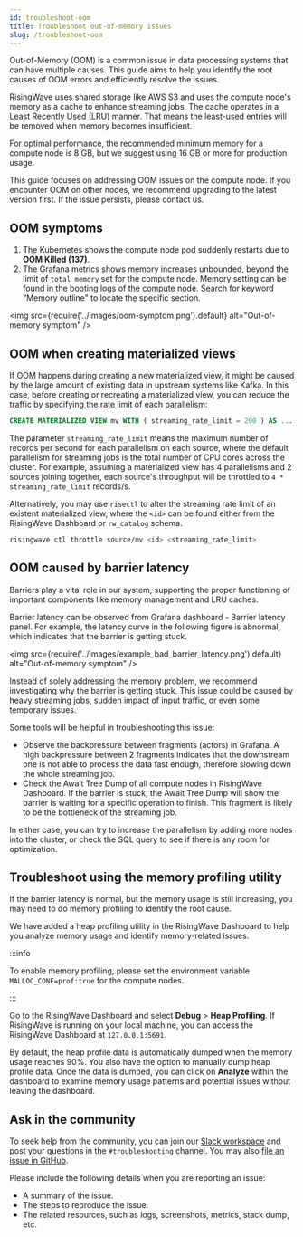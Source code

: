```yaml
---
id: troubleshoot-oom
title: Troubleshoot out-of-memory issues
slug: /troubleshoot-oom
---
```


Out-of-Memory (OOM) is a common issue in data processing systems that can have multiple causes. This guide aims to help you identify the root causes of OOM errors and efficiently resolve the issues.

RisingWave uses shared storage like AWS S3 and uses the compute node's memory as a cache to enhance streaming jobs. The cache operates in a Least Recently Used (LRU) manner. That means the least-used entries will be removed when memory becomes insufficient.

For optimal performance, the recommended minimum memory for a compute node is 8 GB, but we suggest using 16 GB or more for production usage.

This guide focuses on addressing OOM issues on the compute node. If you encounter OOM on other nodes, we recommend upgrading to the latest version first. If the issue persists, please contact us.

## OOM symptoms

1. The Kubernetes shows the compute node pod suddenly restarts due to **OOM Killed (137)**.
2. The Grafana metrics shows memory increases unbounded, beyond the limit of `total_memory` set for the compute node. Memory setting can be found in the booting logs of the compute node. Search for keyword “Memory outline" to locate the specific section.

<img
  src={require('../images/oom-symptom.png').default}
  alt="Out-of-memory symptom"
/>

## OOM when creating materialized views

If OOM happens during creating a new materialized view, it might be caused by the large amount of existing data in upstream systems like Kafka. In this case, before creating or recreating a materialized view, you can reduce the traffic by specifying the rate limit of each parallelism:

```sql
CREATE MATERIALIZED VIEW mv WITH ( streaming_rate_limit = 200 ) AS ...
```

The parameter `streaming_rate_limit` means the maximum number of records per second for each parallelism on each source, where the default parallelism for streaming jobs is the total number of CPU cores across the cluster. For example, assuming a materialized view has 4 parallelisms and 2 sources joining together, each source's throughput will be throttled to `4 * streaming_rate_limit` records/s.

Alternatively, you may use `risectl` to alter the streaming rate limit of an existent materialized view, where the `<id>` can be found either from the RisingWave Dashboard or `rw_catalog` schema.

```sh
risingwave ctl throttle source/mv <id> <streaming_rate_limit>
```

## OOM caused by barrier latency

Barriers play a vital role in our system, supporting the proper functioning of important components like memory management and LRU caches.

Barrier latency can be observed from Grafana dashboard - Barrier latency panel. For example, the latency curve in the following figure is abnormal, which indicates that the barrier is getting stuck.

<img
  src={require('../images/example_bad_barrier_latency.png').default}
  alt="Out-of-memory symptom"
/>

Instead of solely addressing the memory problem, we recommend investigating why the barrier is getting stuck. This issue could be caused by heavy streaming jobs, sudden impact of input traffic, or even some temporary issues.

Some tools will be helpful in troubleshooting this issue:

- Observe the backpressure between fragments (actors) in Grafana. A high backpressure between 2 fragments indicates that the downstream one is not able to process the data fast enough, therefore slowing down the whole streaming job. 
- Check the Await Tree Dump of all compute nodes in RisingWave Dashboard. If the barrier is stuck, the Await Tree Dump will show the barrier is waiting for a specific operation to finish. This fragment is likely to be the bottleneck of the streaming job.

In either case, you can try to increase the parallelism by adding more nodes into the cluster, or check the SQL query to see if there is any room for optimization.

## Troubleshoot using the memory profiling utility

If the barrier latency is normal, but the memory usage is still increasing, you may need to do memory profiling to identify the root cause.

We have added a heap profiling utility in the RisingWave Dashboard to help you analyze memory usage and identify memory-related issues.

:::info

To enable memory profiling, please set the environment variable `MALLOC_CONF=prof:true` for the compute nodes. 

:::

Go to the RisingWave Dashboard and select **Debug** > **Heap Profiling**. If RisingWave is running on your local machine, you can access the RisingWave Dashboard at `127.0.0.1:5691`.

By default, the heap profile data is automatically dumped when the memory usage reaches 90%. You also have the option to manually dump heap profile data. Once the data is dumped, you can click on **Analyze** within the dashboard to examine memory usage patterns and potential issues without leaving the dashboard.

## Ask in the community

To seek help from the community, you can join our [Slack workspace](https://www.risingwave.com/slack) and post your questions in the `#troubleshooting` channel. You may also [file an issue in GitHub](https://github.com/risingwavelabs/risingwave/issues/new/choose).

Please include the following details when you are reporting an issue:

- A summary of the issue.
- The steps to reproduce the issue.
- The related resources, such as logs, screenshots, metrics, stack dump, etc.
